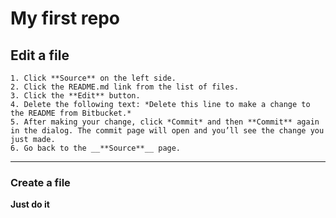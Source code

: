 
# My first repo

## Edit a file

```
1. Click **Source** on the left side.
2. Click the README.md link from the list of files.
3. Click the **Edit** button.
4. Delete the following text: *Delete this line to make a change to the README from Bitbucket.*
5. After making your change, click *Commit* and then **Commit** again in the dialog. The commit page will open and you’ll see the change you just made.
6. Go back to the __**Source**__ page.
```
---

### Create a file
__**Just do it**__

